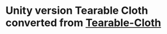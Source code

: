 # Unity version Tearable Cloth converted from [Tearable-Cloth](https://github.com/dissimulate/Tearable-Cloth)


